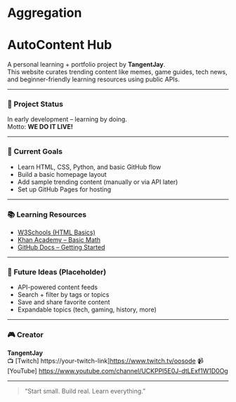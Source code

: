 # Aggregation
# AutoContent Hub 

A personal learning + portfolio project by **TangentJay**.  
This website curates trending content like memes, game guides, tech news, and beginner-friendly learning resources using public APIs.

---

### 🔧 Project Status
In early development – learning by doing.  
 Motto: **WE DO IT LIVE!**  

---

### 📌 Current Goals
- Learn HTML, CSS, Python, and basic GitHub flow
- Build a basic homepage layout
- Add sample trending content (manually or via API later)
- Set up GitHub Pages for hosting

---

### 📚 Learning Resources
- [W3Schools (HTML Basics)](https://www.w3schools.com/html/)
- [Khan Academy – Basic Math](https://www.khanacademy.org/math)
- [GitHub Docs – Getting Started](https://docs.github.com/en/get-started)

---

### 📎 Future Ideas (Placeholder)
- API-powered content feeds
- Search + filter by tags or topics
- Save and share favorite content
- Expandable topics (tech, gaming, history, more)

---

### 🎮 Creator
**TangentJay**  
📺 [Twitch]  https://your-twitch-link]https://www.twitch.tv/oosode
📹 [YouTube] https://www.youtube.com/channel/UCKPPl5E0J-dtLExf1W1D0Og

---

> “Start small. Build real. Learn everything.”
